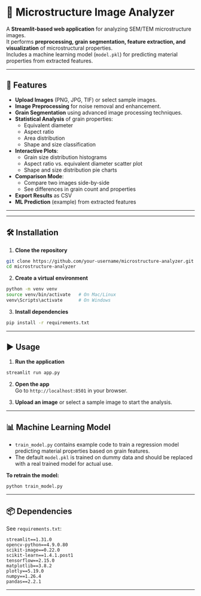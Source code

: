 # 🧊 Microstructure Image Analyzer

A **Streamlit-based web application** for analyzing SEM/TEM microstructure images.  
It performs **preprocessing, grain segmentation, feature extraction, and visualization** of microstructural properties.  
Includes a machine learning model (`model.pkl`) for predicting material properties from extracted features.

---

## 🚀 Features

- **Upload Images** (PNG, JPG, TIF) or select sample images.
- **Image Preprocessing** for noise removal and enhancement.
- **Grain Segmentation** using advanced image processing techniques.
- **Statistical Analysis** of grain properties:
  - Equivalent diameter
  - Aspect ratio
  - Area distribution
  - Shape and size classification
- **Interactive Plots**:
  - Grain size distribution histograms
  - Aspect ratio vs. equivalent diameter scatter plot
  - Shape and size distribution pie charts
- **Comparison Mode**:
  - Compare two images side-by-side
  - See differences in grain count and properties
- **Export Results** as CSV
- **ML Prediction** (example) from extracted features

---

---

## 🛠 Installation

1. **Clone the repository**
```bash
git clone https://github.com/your-username/microstructure-analyzer.git
cd microstructure-analyzer
```

2. **Create a virtual environment**
```bash
python -m venv venv
source venv/bin/activate   # On Mac/Linux
venv\Scripts\activate      # On Windows
```

3. **Install dependencies**
```bash
pip install -r requirements.txt
```

---

## ▶ Usage

1. **Run the application**
```bash
streamlit run app.py
```

2. **Open the app**  
Go to `http://localhost:8501` in your browser.

3. **Upload an image** or select a sample image to start the analysis.

---

## 📊 Machine Learning Model

- `train_model.py` contains example code to train a regression model predicting material properties based on grain features.
- The default `model.pkl` is trained on dummy data and should be replaced with a real trained model for actual use.

**To retrain the model:**
```
python train_model.py
```

---

## 📦 Dependencies

See `requirements.txt`:
```
streamlit==1.31.0
opencv-python==4.9.0.80
scikit-image==0.22.0
scikit-learn==1.4.1.post1
tensorflow==2.15.0
matplotlib==3.8.2
plotly==5.19.0
numpy==1.26.4
pandas==2.2.1
```

---


